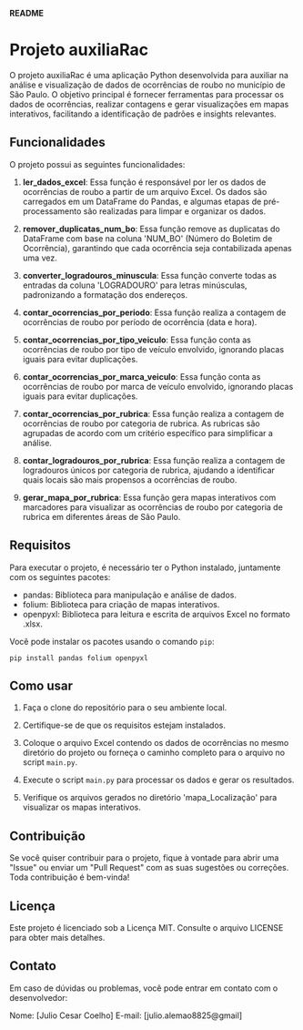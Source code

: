 **README**

# Projeto auxiliaRac

O projeto auxiliaRac é uma aplicação Python desenvolvida para auxiliar na análise e visualização de dados de ocorrências de roubo no município de São Paulo. O objetivo principal é fornecer ferramentas para processar os dados de ocorrências, realizar contagens e gerar visualizações em mapas interativos, facilitando a identificação de padrões e insights relevantes.

## Funcionalidades

O projeto possui as seguintes funcionalidades:

1. **ler_dados_excel**: Essa função é responsável por ler os dados de ocorrências de roubo a partir de um arquivo Excel. Os dados são carregados em um DataFrame do Pandas, e algumas etapas de pré-processamento são realizadas para limpar e organizar os dados.

2. **remover_duplicatas_num_bo**: Essa função remove as duplicatas do DataFrame com base na coluna 'NUM_BO' (Número do Boletim de Ocorrência), garantindo que cada ocorrência seja contabilizada apenas uma vez.

3. **converter_logradouros_minuscula**: Essa função converte todas as entradas da coluna 'LOGRADOURO' para letras minúsculas, padronizando a formatação dos endereços.

4. **contar_ocorrencias_por_periodo**: Essa função realiza a contagem de ocorrências de roubo por período de ocorrência (data e hora).

5. **contar_ocorrencias_por_tipo_veiculo**: Essa função conta as ocorrências de roubo por tipo de veículo envolvido, ignorando placas iguais para evitar duplicações.

6. **contar_ocorrencias_por_marca_veiculo**: Essa função conta as ocorrências de roubo por marca de veículo envolvido, ignorando placas iguais para evitar duplicações.

7. **contar_ocorrencias_por_rubrica**: Essa função realiza a contagem de ocorrências de roubo por categoria de rubrica. As rubricas são agrupadas de acordo com um critério específico para simplificar a análise.

8. **contar_logradouros_por_rubrica**: Essa função realiza a contagem de logradouros únicos por categoria de rubrica, ajudando a identificar quais locais são mais propensos a ocorrências de roubo.

9. **gerar_mapa_por_rubrica**: Essa função gera mapas interativos com marcadores para visualizar as ocorrências de roubo por categoria de rubrica em diferentes áreas de São Paulo.

## Requisitos

Para executar o projeto, é necessário ter o Python instalado, juntamente com os seguintes pacotes:

- pandas: Biblioteca para manipulação e análise de dados.
- folium: Biblioteca para criação de mapas interativos.
- openpyxl: Biblioteca para leitura e escrita de arquivos Excel no formato .xlsx.

Você pode instalar os pacotes usando o comando `pip`:

```
pip install pandas folium openpyxl
```

## Como usar

1. Faça o clone do repositório para o seu ambiente local.

2. Certifique-se de que os requisitos estejam instalados.

3. Coloque o arquivo Excel contendo os dados de ocorrências no mesmo diretório do projeto ou forneça o caminho completo para o arquivo no script `main.py`.

4. Execute o script `main.py` para processar os dados e gerar os resultados.

5. Verifique os arquivos gerados no diretório 'mapa_Localização' para visualizar os mapas interativos.

## Contribuição

Se você quiser contribuir para o projeto, fique à vontade para abrir uma "Issue" ou enviar um "Pull Request" com as suas sugestões ou correções. Toda contribuição é bem-vinda!

## Licença

Este projeto é licenciado sob a Licença MIT. Consulte o arquivo LICENSE para obter mais detalhes.

## Contato

Em caso de dúvidas ou problemas, você pode entrar em contato com o desenvolvedor:

Nome: [Julio Cesar Coelho]
E-mail: [julio.alemao8825@gmail]
